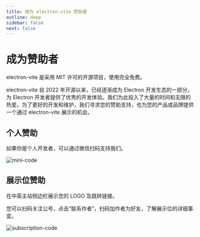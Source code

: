 ```yaml
---
title: 成为 electron-vite 赞助者
outline: deep
sidebar: false
next: false
---
```


# 成为赞助者

electron-vite 是采用 MIT 许可的开源项目，使用完全免费。

electron-vite 自 2022 年开源以来，已经逐渐成为 Electron 开发生态的一部分，为 Electron 开发者提供了优秀的开发体验。我们为此投入了大量的时间和无限的热爱。为了更好的开发和维护，我们寻求您的赞助支持，也为您的产品或品牌提供一个通过 electron-vite 展示的机会。

## 个人赞助

如果你是个人开发者，可以通过微信扫码支持我们。

<script setup>
import { withBase } from 'vitepress'
</script>

<style scoped>
  .box {
    max-width: 280px;
  }
</style>

<p>
  <img :src="withBase('/alex.png')" class="box" alt="mini-code">
</p>

## 展示位赞助

在中英主站侧边栏展示您的 LOGO 及跳转链接。

您可以扫码关注公号，点击“联系作者”，扫码加作者为好友，了解展示位的详细事宜。

<p>
  <img :src="withBase('/wechat-subscription.jpg')" class="box" alt="subscription-code">
</p>
